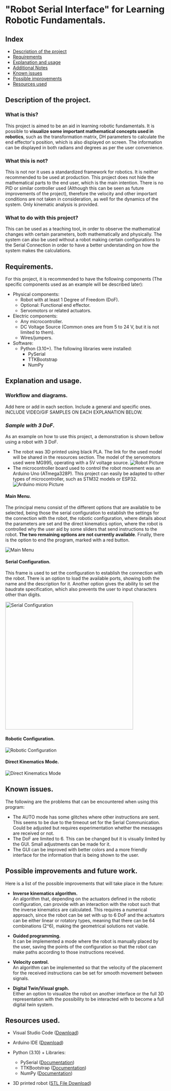 # "Robot Serial Interface" for Learning Robotic Fundamentals.

## Index
- [Description of the project](#description-of-the-project)
- [Requirements](#requirements)
- [Explanation and usage](#explanation-and-usage)
- [Additional Notes](#additional-notes)
- [Known issues](#known-issues)
- [Possible improvements](#possible-improvements)
- [Resources used](#resources-used)

## Description of the project.
### What is this?
This project is aimed to be an aid in learning robotic fundamentals. It is possible to **visualize some important mathematical concepts used in robotics**, such as the transformation matrix, DH parameters to calculate the end effector's position, which is also displayed on screen. The information can be displayed in both radians and degrees as per the user convenience. 

### What this is not?
This is not nor it uses a standardized framework for robotics. It is neither recommended to be used at production. This project does not hide the mathematical parts to the end user, which is the main intention.
There is no PID or similar controller used (Although this can be seen as future improvements of the project), therefore the velocity and other important conditions are not taken in consideration, as well for the dynamics of the system. Only kinematic analysis is provided. 

### What to do with this project?
This can be used as a teaching tool, in order to observe the mathematical changes with certain parameters, both mathematically and physically. The system can also be used without a robot making certain configurations to the Serial Connection in order to have a better understanding on how the system makes the calculations.

## Requirements.
For this project, it is recommended to have the following components (The specific components used as an example will be described later):
- Physical components:
    - Robot with at least 1 Degree of Freedom (DoF).
    - Optional: Functional end effector.
    - Servomotors or related actuators.
- Electric components:
    - Any microcontroller.
    - DC Voltage Source (Common ones are from 5 to 24 V, but it is not limited to them).
    - Wires/jumpers.
- Software:
    - Python (3.10+). The following libraries were installed:
        - PySerial
        - TTKBootstrap
        - NumPy


## Explanation and usage.
### Workflow and diagrams.



Add here or add in each section. Include a general and specific ones.
INCLUDE VIDEO/GIF SAMPLES ON EACH EXPLANATION BELOW. 




### *Sample with 3 DoF*.
As an example on how to use this project, a demonstration is shown bellow using a robot with 3 DoF.

- The robot was 3D printed using black PLA. The link for the used model will be shared in the resources section. The model of the servomotors used were MG995, operating with a 5V voltage source.
![Robot Picture](/media/12-Robot%20iso.jpg) 
- The microcontroller board used to control the robot movement was an Arduino Uno (ATmega328P). This project can easily be adapted to other types of microcontroller, such as STM32 models or ESP32.
![Arduino micro Picture](/media/9-Arduino.jpg) 

#### Main Menu.
The principal menu consist of the different options that are available to be selected, being those the serial configuration to establish the settings for the connection with the robot, the robotic configuration, where details about the parameters are set and the direct kinematics option, where the robot is controlled why the user aid by some sliders that send instructions to the robot. **The two remaining options are not currently available**. 
Finally, there is the option to end the program, marked with a red button.

![Main Menu](/media/0-MainMenu.png)

#### Serial Configuration.

This frame is used to set the configuration to establish the connection with the robot. There is an option to load the available ports, showing both the name and the description for it. Another option gives the ability to set the baudrate specification, which also prevents the user to input characters other than digits.

<img src="media/0-SerialConfiguration.png" alt="Serial Configuration" width="400"/>


#### Robotic Configuration.
![Robotic Configuration](/media/0-RoboticConfig.png)

#### Direct Kinematics Mode.
![Direct Kinematics Mode](/media/0-DKM.png)

## Known issues.
The following are the problems that can be encountered when using this program:
- The AUTO mode has some glitches where other instructions are sent. This seems to be due to the timeout set for the Serial Communication. Could be adjusted but requires experimentation whether the messages are received or not. 
- The DoF are limited to 6. This can be changed but it is visually limited by the GUI. Small adjustments can be made for it.
- The GUI can be improved with better colors and a more friendly interface for the information that is being shown to the user.

## Possible improvements and future work.
Here is a list of the possible improvements that will take place in the future:
- **Inverse kinematics algorithm.** <br>
An algorithm that, depending on the actuators defined in the robotic configuration, can provide with an interaction with the robot such that the inverse kinematics are calculated. This requires a numerical approach, since the robot can be set with up to 6 DoF and the actuators can be either linear or rotatory types, meaning that there can be 64 combinations (2^6), making the geometrical solutions not viable. 

- **Guided programming.**<br>
It can be implemented a mode where the robot is manually placed by the user, saving the points of the configuration so that the robot can make paths according to those instructions received.

- **Velocity control.**<br>
An algorithm can be implemented so that the velocity of the placement for the received instructions can be set for smooth movement between signals. 

- **Digital Twin/Visual graph.**<br>
Either an option to visualize the robot on another interface or the full 3D representation with the possibility to be interacted with to become a full digital twin system.

## Resources used.
- Visual Studio Code ([Download](https://code.visualstudio.com/))

- Arduino IDE ([Download](https://www.arduino.cc/en/software))

- Python (3.10) + Libraries:
    - PySerial ([Documentation](https://pypi.org/project/pyserial/))
    - TTKBootstrap ([Documentation](https://ttkbootstrap.readthedocs.io/en/latest/))
    - NumPy ([Documentation](https://numpy.org/))

- 3D printed robot ([STL File Download](https://www.thingiverse.com/thing:3458238))


